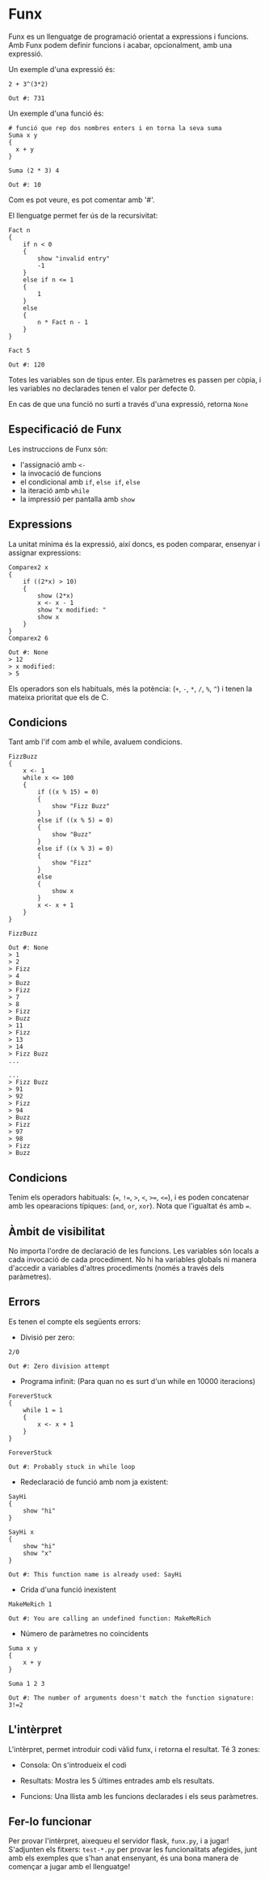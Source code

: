 # Funx

Funx es un llenguatge de programació orientat a expressions i funcions. Amb Funx podem definir funcions i acabar, opcionalment, amb una expressió.

Un exemple d'una expressió és:
```
2 + 3^(3*2)
```
```
Out #: 731
```

Un exemple d'una funció és:
```
# funció que rep dos nombres enters i en torna la seva suma
Suma x y
{
  x + y
}

Suma (2 * 3) 4 
```
```
Out #: 10
```

Com es pot veure, es pot comentar amb '#'.

El llenguatge permet fer ús de la recursivitat:
```
Fact n
{
    if n < 0 
    {
        show "invalid entry"
        -1
    }
    else if n <= 1 
    {
        1 
    } 
    else
    {
        n * Fact n - 1 
    }
}

Fact 5
```
```
Out #: 120
```

Totes les variables son de tipus enter. Els paràmetres es passen per còpia, i les variables no declarades tenen el valor per defecte 0.

En cas de que una funció no surti a través d'una expressió, retorna ``None`` 

## Especificació de Funx

Les instruccions de Funx són:

- l'assignació amb ``<-`` 
- la invocació de funcions
- el condicional amb ``if``, ``else if``, ``else``
- la iteració amb ``while``
- la impressió per pantalla amb ``show``

## Expressions

La unitat mínima és la expressió, així doncs, es poden comparar, ensenyar i assignar expressions:

```
Comparex2 x 
{
    if ((2*x) > 10) 
    {
        show (2*x)
        x <- x - 1
        show "x modified: "
        show x
    }
}
Comparex2 6
```
```
Out #: None
> 12
> x modified:
> 5
```
Els operadors son els habituals, més la potència: (``+``, ``-``, ``*``, ``/``, ``%``, ``^``) i tenen la mateixa prioritat que els de C.

## Condicions

Tant amb l'if com amb el while, avaluem condicions. 

```
FizzBuzz 
{
    x <- 1
    while x <= 100 
    {
        if ((x % 15) = 0) 
        {
            show "Fizz Buzz"
        }
        else if ((x % 5) = 0) 
        {
            show "Buzz"
        }
        else if ((x % 3) = 0) 
        {
            show "Fizz"
        }
        else 
        {
            show x
        }
        x <- x + 1
    }
}

FizzBuzz
```
```
Out #: None
> 1
> 2
> Fizz
> 4
> Buzz
> Fizz
> 7
> 8
> Fizz
> Buzz
> 11
> Fizz
> 13
> 14
> Fizz Buzz
...

...
> Fizz Buzz
> 91
> 92
> Fizz
> 94
> Buzz
> Fizz
> 97
> 98
> Fizz
> Buzz
```

## Condicions

Tenim els operadors habituals: (``=``, ``!=``, ``>``, ``<``, ``>=``, ``<=``), i es poden concatenar amb les opearacions típiques: (``and``, ``or``, ``xor``). Nota que l'igualtat és amb ``=``.


## Àmbit de visibilitat

No importa l'ordre de declaració de les funcions. Les variables són locals a cada invocació de cada procediment. No hi ha variables globals ni manera d'accedir a variables d'altres procediments (només a través dels paràmetres).

## Errors

Es tenen el compte els següents errors:

- Divisió per zero:
```
2/0
```
```
Out #: Zero division attempt
```

- Programa infinit: (Para quan no es surt d'un while en 10000 iteracions)
```
ForeverStuck 
{
    while 1 = 1 
    {
        x <- x + 1
    }
}

ForeverStuck
```
```
Out #: Probably stuck in while loop
```

- Redeclaració de funció amb nom ja existent:
```
SayHi 
{
    show "hi"
}

SayHi x 
{
    show "hi"
    show "x"
}
```
```
Out #: This function name is already used: SayHi
```

- Crida d'una funció inexistent
```
MakeMeRich 1
```
```
Out #: You are calling an undefined function: MakeMeRich
```

- Número de paràmetres no coincidents
```
Suma x y 
{
    x + y
}

Suma 1 2 3
```
```
Out #: The number of arguments doesn't match the function signature: 3!=2
```

## L'intèrpret

L'intèrpret, permet introduir codi vàlid funx, i retorna el resultat.
Té 3 zones:
- Consola: On s'introdueix el codi

- Resultats: Mostra les 5 últimes entrades amb els resultats.

- Funcions: Una llista amb les funcions declarades i els seus paràmetres.

## Fer-lo funcionar

Per provar l'intèrpret, aixequeu el servidor flask, ``funx.py``, i a jugar!
S'adjunten els fitxers: ``test-*.py`` per provar les funcionalitats afegides, junt amb els exemples que s'han anat ensenyant, és una bona manera de començar a jugar amb el llenguatge! 
